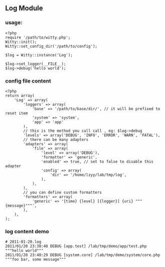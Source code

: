 ## Log Module

### usage:

	<?php
	require '/path/to/witty.php';
	Witty::init();
	Witty::set_config_dir('/path/to/config');

	$log = Witty::instance('Log');

	$log->set_logger(__FILE__);
	$log->debug('hello world');

### config file content

	<?php
	return array(
		'Log' => array(
			'loggers' => array(
				'base' => '/path/to/base/dir/', // it will be prefixed to reset item
				'system' => 'system',
				'app' => 'app'
			),
			// this is the method you call call , eg: $log->debug
			'levels' => array('DEBUG', 'INFO', 'ERROR', 'WARN', 'FATAL'),
			// there can be many adapters
			'adapters' => array(
				'file' => array(
					'level' => array('DEBUG'),
					'formatter' => 'generic',
					'enabled' => true, // set to false to disable this adapter
					'config' => array(
						'dir' => '/home/lzyy/lab/tmp/log',
					),
				),
			),
			// you can define custom formatters
			'formatters' => array(
				'generic' => '{time} {level} [{logger}] {uri} """{message}"""',
			),
		),
	);

### log content demo

	# 2011-01-20.log
	2011/01/20 23:38:40 DEBUG [app.test] /lab/tmp/demo/app/test.php """hello world"""
	2011/01/20 23:40:29 DEBUG [system.core] /lab/tmp/demo/system/core.php """foo bar, some message"""

